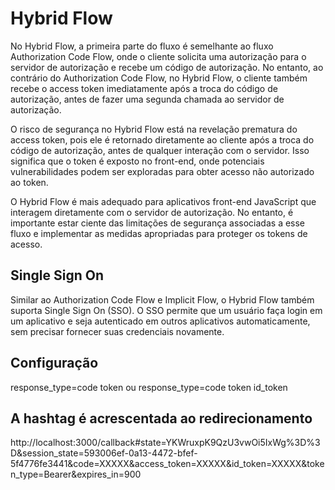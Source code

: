 # Hybrid Flow

No Hybrid Flow, a primeira parte do fluxo é semelhante ao fluxo Authorization Code Flow, onde o cliente solicita uma autorização para o servidor de autorização e recebe um código de autorização. No entanto, ao contrário do Authorization Code Flow, no Hybrid Flow, o cliente também recebe o access token imediatamente após a troca do código de autorização, antes de fazer uma segunda chamada ao servidor de autorização.

O risco de segurança no Hybrid Flow está na revelação prematura do access token, pois ele é retornado diretamente ao cliente após a troca do código de autorização, antes de qualquer interação com o servidor. Isso significa que o token é exposto no front-end, onde potenciais vulnerabilidades podem ser exploradas para obter acesso não autorizado ao token.

O Hybrid Flow é mais adequado para aplicativos front-end JavaScript que interagem diretamente com o servidor de autorização. No entanto, é importante estar ciente das limitações de segurança associadas a esse fluxo e implementar as medidas apropriadas para proteger os tokens de acesso.

## Single Sign On

Similar ao Authorization Code Flow e Implicit Flow, o Hybrid Flow também suporta Single Sign On (SSO). O SSO permite que um usuário faça login em um aplicativo e seja autenticado em outros aplicativos automaticamente, sem precisar fornecer suas credenciais novamente.

## Configuração

response_type=code token ou response_type=code token id_token

## A hashtag é acrescentada ao redirecionamento

http://localhost:3000/callback#state=YKWruxpK9QzU3vwOi5IxWg%3D%3D&session_state=593006ef-0a13-4472-bfef-5f4776fe3441&code=XXXXX&access_token=XXXXX&id_token=XXXXX&token_type=Bearer&expires_in=900
